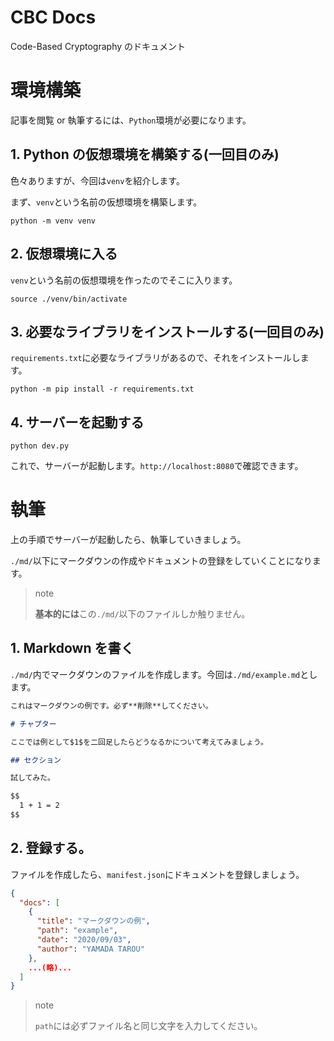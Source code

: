 # CBC Docs

Code-Based Cryptography のドキュメント

# 環境構築

記事を閲覧 or 執筆するには、`Python`環境が必要になります。

## 1. Python の仮想環境を構築する(一回目のみ)

色々ありますが、今回は`venv`を紹介します。

まず、`venv`という名前の仮想環境を構築します。

```
python -m venv venv
```

## 2. 仮想環境に入る

`venv`という名前の仮想環境を作ったのでそこに入ります。

```
source ./venv/bin/activate
```

## 3. 必要なライブラリをインストールする(一回目のみ)

`requirements.txt`に必要なライブラリがあるので、それをインストールします。

```
python -m pip install -r requirements.txt
```

## 4. サーバーを起動する

```
python dev.py
```

これで、サーバーが起動します。`http://localhost:8080`で確認できます。

# 執筆

上の手順でサーバーが起動したら、執筆していきましょう。

`./md/`以下にマークダウンの作成やドキュメントの登録をしていくことになります。

> note
>
> **基本的には**この`./md/`以下のファイルしか触りません。

## 1. Markdown を書く

`./md/`内でマークダウンのファイルを作成します。今回は`./md/example.md`とします。

```Markdown:example.md
これはマークダウンの例です。必ず**削除**してください。

# チャプター

ここでは例として$1$を二回足したらどうなるかについて考えてみましょう。

## セクション

試してみた。

$$
  1 + 1 = 2
$$
```

## 2. 登録する。

ファイルを作成したら、`manifest.json`にドキュメントを登録しましょう。

```json:manifest.json
{
  "docs": [
    {
      "title": "マークダウンの例",
      "path": "example",
      "date": "2020/09/03",
      "author": "YAMADA TAROU"
    },
    ...(略)...
  ]
}
```

> note
>
> `path`には必ずファイル名と同じ文字を入力してください。
